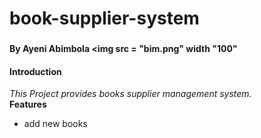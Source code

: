 # book-supplier-system
### 
#### By Ayeni Abimbola <img src =  "bim.png" width "100"
#### Introduction
_This Project provides books supplier management system._ <br>
**Features**
* add new books <br>
